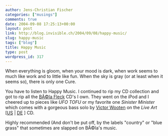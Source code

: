 ```yaml
---
author: Jens-Christian Fischer
categories: ["musings"]
comments: true
date: 2004-09-08 17:25:13+00:00
layout: post
link: http://blog.invisible.ch/2004/09/08/happy-music/
slug: happy-music
tags: ["blog"]
title: Happy Music
type: post
wordpress_id: 317
---
```


When everything is gloom, when your mood is dark, when work seems to much like work and to little like fun. When the sky is gray (or at least when it seems so), there is only one Cure.

You have to listen to Happy Music. I continued to rip my CD collection and got to rip all the [BÃ©la Fleck](http://www.flecktones.com/) CD's I own. They went on the iPod and I cheered up to pieces like _UFO TOFU_ or my favorite one _Sinister Minister_ which comes with a gorgeous bass solo by [Victor Wooten](http://www.victorwooten.com/) on  the _Live Art_ [[US](http://www.amazon.com/exec/obidos/ASIN/B000002N7R/invisiblech-20) | [DE](http://www.amazon.de/exec/obidos/ASIN/B000002N7R/invisiblech-21)   ] CD.

Highly recommended (And don't be put off, by the labels "country" or "blue grass" that sometimes are slapped on BÃ©la's music.
